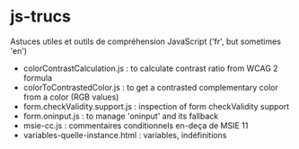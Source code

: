 js-trucs
========


Astuces utiles et outils de compréhension JavaScript 
('fr', but sometimes 'en')

* colorContrastCalculation.js : to calculate contrast ratio from WCAG 2 formula
* colorToContrastedColor.js : to get a contrasted complementary color from a color (RGB values)
* form.checkValidity.support.js : inspection of form checkValidity support
* form.oninput.js : to manage 'oninput' and its fallback
* msie-cc.js : commentaires conditionnels en-deça de MSIE 11
* variables-quelle-instance.html : variables, indéfinitions 
